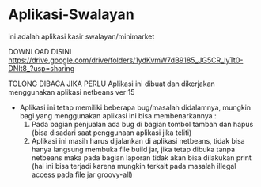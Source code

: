 # Aplikasi-Swalayan
ini adalah aplikasi kasir swalayan/minimarket 

DOWNLOAD DISINI
https://drive.google.com/drive/folders/1ydKvmW7dB9185_JG5CR_lyTt0-DNlt8_?usp=sharing

TOLONG DIBACA JIKA PERLU
Aplikasi ini dibuat dan dikerjakan menggunakan aplikasi netbeans ver 15

* Aplikasi ini tetap memiliki beberapa bug/masalah didalamnya, mungkin bagi yang menggunakan aplikasi ini bisa membenarkannya :
  1. Pada bagian penjualan ada bug di bagian tombol tambah dan hapus
     (bisa disadari saat penggunaan aplikasi jika teliti)
  2. Aplikasi ini masih harus dijalankan di aplikasi netbeans, tidak bisa hanya langsung membuka file build jar, jika tetap dibuka tanpa netbeans maka pada bagian laporan tidak akan bisa dilakukan print
     (hal ini bisa terjadi karena mungkin terkait pada masalah illegal access pada file jar groovy-all)
